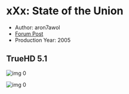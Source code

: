 # xXx: State of the Union

* Author: aron7awol
* [Forum Post](https://www.avsforum.com/threads/bass-eq-for-filtered-movies.2995212/post-58239920)
* Production Year: 2005

## TrueHD 5.1

![img 0](https://i.imgur.com/Pey87Eh.jpg)

![img 0](https://i.imgur.com/ljS7hCG.jpg)

